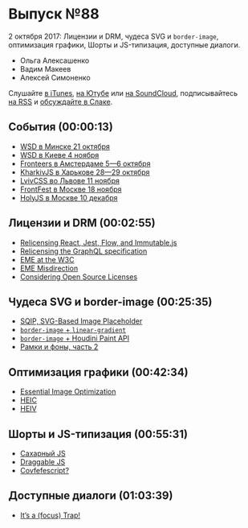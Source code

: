 # Выпуск №88

2 октября 2017: Лицензии и DRM, чудеса SVG и `border-image`, оптимизация графики, Шорты и JS-типизация, доступные диалоги.

- Ольга Алексашенко
- Вадим Макеев
- Алексей Симоненко

Слушайте [в iTunes](https://itunes.apple.com/ru/podcast/veb-standarty/id1080500016), [на Ютубе](https://www.youtube.com/playlist?list=PLMBnwIwFEFHcwuevhsNXkFTcadeX5R1Go) или [на SoundCloud](https://soundcloud.com/web-standards), подписывайтесь [на RSS](https://web-standards.ru/podcast/feed/) и [обсуждайте в Слаке](http://slack.web-standards.ru/).

## События (00:00:13)

- [WSD в Минске 21 октября](https://wsd.events/2017/10/21/)
- [WSD в Киеве 4 ноября](https://wsd.events/2017/11/04/)
- [Fronteers в Амстердаме 5—6 октября](https://fronteers.nl/congres/2017)
- [KharkivJS в Харькове 28—29 октября](http://kharkivjs.org/)
- [LvivCSS во Львове 11 ноября](http://www.lvivcss.com.ua/)
- [FrontFest в Москве 18 ноября](http://frontfest.ru/)
- [HolyJS в Москве 10 декабря](https://holyjs-moscow.ru/)

## Лицензии и DRM (00:02:55)

- [Relicensing React, Jest, Flow, and Immutable.js](https://code.facebook.com/posts/300798627056246)
- [Relicensing the GraphQL specification](https://code.facebook.com/posts/121714468491809/relicensing-the-graphql-specification/)
- [EME at the W3C](https://alastairc.ac/2017/07/eme-at-the-w3c/)
- [EME Misdirection](https://alastairc.ac/2017/09/eme-misdirection/)
- [Considering Open Source Licenses](https://alistapart.com/article/considering-open-source-licenses)

## Чудеса SVG и border-image (00:25:35)

- [SQIP, SVG-Based Image Placeholder](https://github.com/technopagan/sqip)
- [`border-image` + `linear-gradient`](http://jsbin.com/nopihep/edit?css,output)
- [`border-image` + Houdini Paint API](https://twitter.com/iamvdo/status/913765484402790400)
- [Рамки и фоны, часть 2](https://htmlacademy.ru/courses/88)

## Оптимизация графики (00:42:34)

- [Essential Image Optimization](https://images.guide/)
- [HEIC](https://en.wikipedia.org/wiki/High_Efficiency_Image_File_Format)
- [HEIV](https://en.wikipedia.org/wiki/High_Efficiency_Video_Coding)

## Шорты и JS-типизация (00:55:31)

- [Сахарный JS](https://habr.ru/p/338914/)
- [Draggable JS](https://shopify.github.io/draggable/)
- [Covfefescript?](http://coub.com/view/y2kir)

## Доступные диалоги (01:03:39)

- [It’s a (focus) Trap!](https://habr.ru/p/338130/)
